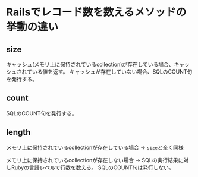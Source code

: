 # Railsでレコード数を数えるメソッドの挙動の違い

## size
キャッシュ(メモリ上に保持されているcollection)が存在している場合、キャッシュされている値を返す。
キャッシュが存在していない場合、SQLのCOUNT句を発行する。

## count
SQLのCOUNT句を発行する。

## length
メモリ上に保持されているcollectionが存在している場合
-> `size`と全く同様

メモリ上に保持されているcollectionが存在しない場合
-> SQLの実行結果に対しRubyの言語レベルで行数を数える。
   SQLのCOUNT句は発行しない。
